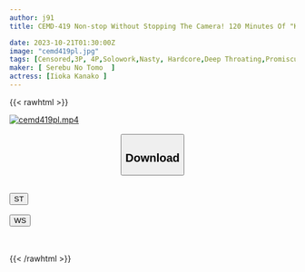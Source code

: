 ```yaml
---
author: j91
title: CEMD-419 Non-stop Without Stopping The Camera! 120 Minutes Of "Kana Morisawa" Cumming With The Whites Of Her Eyes Exposed!

date: 2023-10-21T01:30:00Z
image: "cemd419pl.jpg"
tags: [Censored,3P, 4P,Solowork,Nasty, Hardcore,Deep Throating,Promiscuity,Acme · Orgasm	 ]
maker: [ Serebu No Tomo  ]
actress: [Iioka Kanako ]
---
```



{{< rawhtml >}}

<div class="video" data-videoid="qyZLyRYwxrFzBQ0">
    <a href="javascript:;">
        <img src="https://my.j91.asia/posts/cemd419pl/cemd419pl.jpg" width="WIDTH" height="HEIGHT" alt="cemd419pl.mp4" loading="lazy">
    </a>
</div>

<script type="text/javascript" src="https://j91.asia/asset/on-demand-st.js"></script>

<br>
  <link rel="stylesheet" href="https://j91.asia/asset/bs5.css">
  
  <center>
  <button class="btn btn-primary" type="button" data-bs-toggle="collapse" data-bs-target=".multi-collapse" aria-expanded="false" aria-controls="multiCollapseExample1 multiCollapseExample2"><h2>Download</h2></button></center>
</p>
<div class="row">
  <div class="col">
    <div class="collapse multi-collapse" id="multiCollapseExample1">
      <div class="card card-body">
	      	      <br>
<div class="buttons">  
<a href="https://streamtape.to/v/qyZLyRYwxrFzBQ0"><button class="btn-hover color-3"><i class="fa fa-download"></i> ST</button></a></div>
    </div>
  </div>
</div>
  <div class="col">
    <div class="collapse multi-collapse" id="multiCollapseExample2">
      <div class="card card-body">
	      <br>
<div class="buttons">
    <a href="https://wolfstream.tv/rkn3k1d5pius"><button class="btn-hover color-9"><i class="fa fa-download"></i> WS</button></a></div>
<br><br>
      </div>
    </div>
  </div>
</div>

{{< /rawhtml >}}
